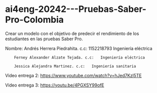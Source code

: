 # ai4eng-20242---Pruebas-Saber-Pro-Colombia

Crear un modelo con el objetivo de predecir el rendimiento de los estudiantes en las pruebas Saber Pro.

Nombre: Andrés Herrera Piedrahita. c.c: 1152218793  Ingeniería eléctrica

        Ferney Alexander Alzate Tejada. c.c:   Ingeniería eléctrica
        
        Jessica Alejandra Martinez. c.c:   Ingeniería sanitaria   

Video entrega 2: https://www.youtube.com/watch?v=hJed7Kzl5TE

Video entrega 3: https://youtu.be/4PGXSY99ofE
